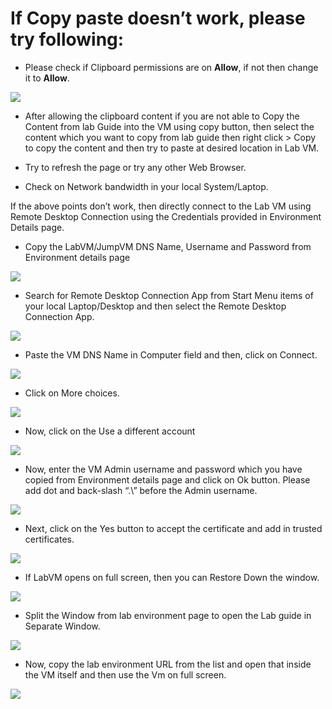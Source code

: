 # If Copy paste doesn’t work, please try following: 

* Please check if Clipboard permissions are on **Allow**, if not then change it to **Allow**.

![](https://raw.githubusercontent.com/Ritu786/Common-Issues/main/Images/01.png)

* After allowing the clipboard content if you are not able to Copy the Content from lab Guide into the VM using copy button, then select the content which you want to copy from lab guide then right click > Copy to copy the content and then try to paste at desired location in Lab VM.

* Try to refresh the page or try any other Web Browser. 

* Check on Network bandwidth in your local System/Laptop. 

If the above points don’t work, then directly connect to the Lab VM using Remote Desktop Connection using the Credentials provided in Environment Details page.  

* Copy the LabVM/JumpVM DNS Name, Username and Password from Environment details page 

![](https://raw.githubusercontent.com/Ritu786/Common-Issues/main/Images/02.png)

* Search for Remote Desktop Connection App from Start Menu items of your local Laptop/Desktop and then select the Remote Desktop Connection App. 

![](https://raw.githubusercontent.com/Ritu786/Common-Issues/main/Images/03.png)

* Paste the VM DNS Name in Computer field and then, click on Connect. 

![](https://raw.githubusercontent.com/Ritu786/Common-Issues/main/Images/04.png)

* Click on More choices.  

![](https://raw.githubusercontent.com/Ritu786/Common-Issues/main/Images/05.png)

* Now, click on the Use a different account

![](https://raw.githubusercontent.com/Ritu786/Common-Issues/main/Images/06.png)

* Now, enter the VM Admin username and password which you have copied from Environment details page and click on Ok button. Please add dot and back-slash “.\” before the Admin username.  

![](https://raw.githubusercontent.com/Ritu786/Common-Issues/main/Images/07.png)

* Next, click on the Yes button to accept the certificate and add in trusted certificates.  

![](https://raw.githubusercontent.com/Ritu786/Common-Issues/main/Images/08.png)

* If LabVM opens on full screen, then you can Restore Down the window.  

![](https://raw.githubusercontent.com/Ritu786/Common-Issues/main/Images/09.png)

* Split the Window from lab environment page to open the Lab guide in Separate Window. 

![](https://raw.githubusercontent.com/Ritu786/Common-Issues/main/Images/10.png)

* Now, copy the lab environment URL from the list and open that inside the VM itself and then use the Vm on full screen. 

![](https://raw.githubusercontent.com/Ritu786/Common-Issues/main/Images/11.png)

